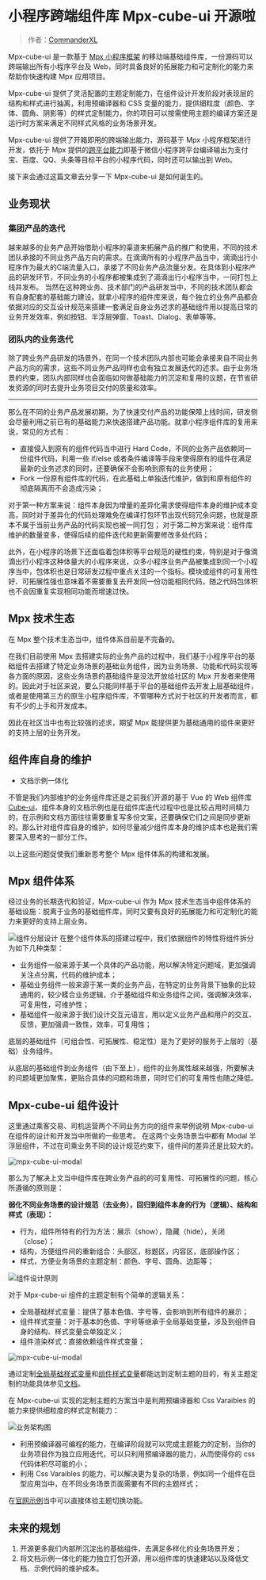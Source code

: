# 小程序跨端组件库 Mpx-cube-ui 开源啦

> 作者：[CommanderXL](https://github.com/CommanderXL)

Mpx-cube-ui 是一款基于 [Mpx 小程序框架](https://www.mpxjs.cn/) 的移动端基础组件库，一份源码可以跨端输出所有小程序平台及 Web，同时具备良好的拓展能力和可定制化的能力来帮助你快速构建 Mpx 应用项目。

Mpx-cube-ui 提供了灵活配置的主题定制能力，在组件设计开发阶段对表现层的结构和样式进行抽离，利用预编译器和 CSS 变量的能力，提供细粒度（颜色、字体、圆角、阴影等）的样式定制能力，你的项目可以按需使用主题的编译方案还是运行时方案来满足不同样式风格的业务场景开发。

Mpx-cube-ui 提供了开箱即用的跨端输出能力，源码基于 Mpx 小程序框架进行开发，依托于 Mpx 提供的[跨平台能力](https://mpxjs.cn/articles/2.0.html#%E8%B7%A8%E5%B9%B3%E5%8F%B0%E5%BC%80%E5%8F%91)即基于微信小程序跨平台编译输出为支付宝、百度、QQ、头条等目标平台的小程序代码，同时还可以输出到 Web。

接下来会通过这篇文章去分享一下 Mpx-cube-ui 是如何诞生的。

## 业务现状
### 集团产品的迭代
越来越多的业务产品开始借助小程序的渠道来拓展产品的推广和使用，不同的技术团队承接的不同业务产品方向的需求。在滴滴所有的小程序产品当中，滴滴出行小程序作为最大的C端流量入口，承接了不同业务产品流量分发。在具体到小程序产品的研发环节，不同业务的小程序都被集成到了滴滴出行小程序当中，一同打包上线并发布。
当然在这种跨业务、技术部门的产品研发当中，不同的技术团队都会有自身配套的基础能力建设。就拿小程序的组件库来说，每个独立的业务产品都会依据对应的交互设计规范来搭建一套满足自身业务述求的基础组件用以提高日常的业务开发效率，例如按钮、半浮层弹窗、Toast、Dialog、表单等等。

### 团队内的业务迭代
除了跨业务产品研发的场景外，在同一个技术团队内部也可能会承接来自不同业务产品方向的需求，这些不同业务产品同样也会有独立发展迭代的述求。由于业务场景的约束，团队内部同样也会面临如何做基础能力的沉淀和复用的议题，在节省研发资源的同时去提升业务项目交付的质量和效率。
<hr>

那么在不同的业务产品发展初期，为了快速交付产品的功能保障上线时间，研发侧会尽量利用之前已有的基础能力来快速搭建产品功能。就拿小程序组件库的复用来说，常见的方式有：

- 直接侵入到原有的组件代码当中进行 Hard Code，不同的业务产品依赖同一份组件代码，利用一些 if/else 或者条件编译等手段来使得原有的组件在满足最新的业务述求的同时，还要确保不会影响到原有的业务使用；
- Fork 一份原有组件库的代码，在此基础上单独迭代维护，做到和原有组件的彻底隔离而不会造成污染；

对于第一种方案来说：组件本身因为增量的差异化需求使得组件本身的维护成本变高，同时对于差异化的代码处理难免在编译打包环节出现代码冗余问题，也就是原本不属于当前业务产品的代码实现也被一同打包；
对于第二种方案来说：组件库维护的数量变多，使得后续的组件迭代和更新需要修改多处代码；

此外，在小程序的场景下还面临着包体积等平台规范的硬性约束，特别是对于像滴滴出行小程序这种体量大的小程序来说，众多小程序业务产品被集成到同一个小程序当中，包体积也是日常研发过程中重点关注的一个指标。模块或组件的可复用性好、可拓展性强也意味着不需要重复去开发同一份功能相同代码，随之代码包体积也不会因重复实现相同功能而增速过快。
## Mpx 技术生态
在 Mpx 整个技术生态当中，组件体系目前是不完备的。

在我们目前使用 Mpx 去搭建实际的业务产品的过程中，我们基于小程序平台的基础组件去搭建了特定业务场景的基础业务组件，因为业务场景、功能和代码实现等各方面的原因，这些业务场景的基础组件是没法开放给社区的 Mpx 开发者来使用的。因此对于社区来说，要么只能同样基于平台的基础组件去开发上层基础组件，或者是使用第三方的原生小程序组件库，不管哪种方式对于社区的开发者而言，都有不少的上手和开发成本。

因此在社区当中也有比较强的述求，期望 Mpx 能提供更为基础通用的组件来更好的支持上层的业务开发。
## 组件库自身的维护
- 文档示例一体化

不管是我们内部维护的业务组件库还是之前我们开源的基于 Vue 的 Web 组件库 [Cube-ui](https://didi.github.io/cube-ui/#/zh-CN)，组件本身的文档示例也是在组件库迭代过程中也是比较占用时间精力的，在示例和文档方面往往需要重复写多份文案，还要确保它们之间是同步更新的。那么针对组件库自身的维护，如何尽量减少组件库本身的维护成本也是我们需要深入思考的一部分工作。

以上这些问题促使我们重新思考整个 Mpx 组件体系的构建和发展。

## Mpx 组件体系
经过业务的长期迭代和验证，Mpx-cube-ui 作为 Mpx 技术生态当中组件体系的基础设施：脱离于业务的基础组件库，同时又要有良好的拓展能力和可定制化的能力来更好的支持上层业务。

![组件分层设计](https://gift-pypu-cdn.didistatic.com/static/driver_miniprogram/do1_6wEnx7fVXGlK8hILtuYa)
在整个组件体系的搭建过程中，我们依据组件的特性将组件拆分为如下几种类型：

- 业务组件一般来源于某一个具体的产品功能，用以解决特定问题域，更加强调关注点分离，代码的维护成本；
- 基础业务组件一般来源于某一类的业务产品，在特定的业务背景下抽象的比较通用的，较少糅合业务逻辑，介于基础组件和业务组件之间，强调解决效率，可复用性，可维护性；
- 基础组件一般来源于我们设计交互元语言，用以定义业务产品和用户的交互、反馈，更加强调一致性，效率，可复用性；

底层的基础组件（可组合性、可拓展性、稳定性）是为了更好的服务于上层的（基础）业务组件。

从底层的基础组件到业务组件（由下至上），组件的业务属性越来越强，所要解决的问题域更加聚焦，更贴合具体的问题和场景，同时它们的可复用性也随之降低。
## Mpx-cube-ui 组件设计
这里通过乘客交易、司机运营两个不同业务方向的组件来举例说明 Mpx-cube-ui 在组件的设计和开发当中所做的一些思考。
在这两个业务场景当中都有 Modal 半浮层组件，不过在司乘业务不同的设计规范约束下，组件间的差异还是比较大的。

![mpx-cube-ui-modal](https://gift-pypu-cdn.didistatic.com/static/driver_miniprogram/do1_1EABWsPUeVHTim2iwTUf)

那么为了解决上文当中组件库在跨业务产品的的可复用性、可拓展性的问题，核心所遵循的原则是：

**弱化不同业务场景的设计规范（去业务），回归到组件本身的行为（逻辑）、结构和样式（表现）：**

- 行为，组件所特有的行为方法：展示（show），隐藏（hide），关闭（close）；
- 结构，方便组件间的重新组合：头部区，标题区，内容区，底部操作区；
- 样式，方便业务场景的主题定制：颜色、字号、圆角、边距等；

![组件设计原则](https://gift-pypu-cdn.didistatic.com/static/driver_miniprogram/do1_ceWLvE8RbZIIduHHTdtu)

对于 Mpx-cube-ui 组件的主题定制有个简单的逻辑关系：
- 全局基础样式变量：提供了基本色值、字号等，会影响到所有组件的展示；
- 组件样式变量：对于基本的色值、字号等继承于全局基础变量，涉及到组件自身的结构、样式变量会单独定义；
- 组件渲染样式：直接依赖组件样式变量；

![mpx-cube-ui-modal](https://gift-pypu-cdn.didistatic.com/static/driver_miniprogram/do1_b4uBKbP8yIwdip7pBZAq)

通过定制[全局基础样式变量](https://www.mpxjs.cn/mpx-cube-ui/guide/design-tokens.html)和[组件样式变量](https://www.mpxjs.cn/mpx-cube-ui/components/base/button.html#css-variable)都能达到定制主题的目的，有关主题定制的功能具体参见[文档](https://www.mpxjs.cn/mpx-cube-ui/guide/theme.html)。

在 Mpx-cube-ui 实现的定制主题的方案当中是利用预编译器和 Css Varaibles 的能力来提供细粒度的样式定制能力：

![业务架构图](https://gift-pypu-cdn.didistatic.com/static/driver_miniprogram/do1_3ZVcQITsryAG4k96hFrH)
- 利用预编译器可编程的能力，在编译阶段就可以完成主题能力的定制，当你的业务项目作为独立应用迭代，可以只利用预编译器的能力，从而使得你的 css 代码体积尽可能的小；
- 利用 Css Varaibles 的能力，可以解决更为复杂的场景，例如同一个组件在巨型应用当中，在不同业务场景页面需要有不同的主题样式；

在[官网示例](https://www.mpxjs.cn/mpx-cube-ui/guide/intro.html)当中可以直接体验主题切换功能。
## 未来的规划
1. 开源更多我们内部所沉淀出的基础组件，去满足多样化的业务场景开发；
2. 将文档示例一体化的能力独立打包开源，用以组件库的快速建站以及降低文档、示例代码的维护成本。